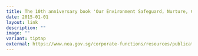 ```yaml
---
title: The 10th anniversary book 'Our Environment Safeguard, Nurture, Cherish'
date: 2015-01-01
layout: link
description: ""
image: ""
variant: tiptap
external: https://www.nea.gov.sg/corporate-functions/resources/publications/books-journals-and-magazines/10th-anniversary-book
---
```

